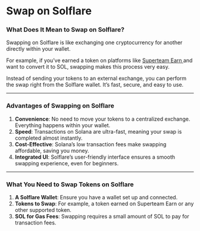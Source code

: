 # Swap on Solflare

### **What Does It Mean to Swap on Solflare?**

Swapping on Solflare is like exchanging one cryptocurrency for another directly within your wallet.&#x20;

For example, if you’ve earned a token on platforms like [Superteam Earn ](https://earn.superteam.fun/)and want to convert it to SOL, swapping makes this process very easy.&#x20;

Instead of sending your tokens to an external exchange, you can perform the swap right from the Solflare wallet. It’s fast, secure, and easy to use.

***

### **Advantages of Swapping on Solflare**

1. **Convenience**: No need to move your tokens to a centralized exchange. Everything happens within your wallet.
2. **Speed**: Transactions on Solana are ultra-fast, meaning your swap is completed almost instantly.
3. **Cost-Effective**: Solana’s low transaction fees make swapping affordable, saving you money.
4. **Integrated UI**: Solflare’s user-friendly interface ensures a smooth swapping experience, even for beginners.

***

### **What You Need to Swap Tokens on Solflare**

1. **A Solflare Wallet**: Ensure you have a wallet set up and connected.
2. **Tokens to Swap**: For example, a token earned on Superteam Earn or any other supported token.
3. **SOL for Gas Fees**: Swapping requires a small amount of SOL to pay for transaction fees.&#x20;
